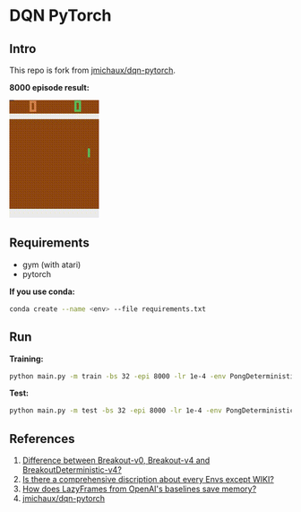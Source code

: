 # DQN PyTorch

## Intro

This repo is fork from [jmichaux/dqn-pytorch](https://github.com/jmichaux/dqn-pytorch).

**8000 episode result:**

![Demo result](./PongNoFrameskip-v4_epo8000_bs32_lr0.0001.gif)

## Requirements

- gym (with atari)
- pytorch

**If you use conda:**

```bash
conda create --name <env> --file requirements.txt
```

## Run

**Training:**

```bash
python main.py -m train -bs 32 -epi 8000 -lr 1e-4 -env PongDeterministic-v4
```

**Test:**

```bash
python main.py -m test -bs 32 -epi 8000 -lr 1e-4 -env PongDeterministic-v4
```

## References

1. [Difference between Breakout-v0, Breakout-v4 and BreakoutDeterministic-v4?](https://github.com/openai/gym/issues/1280)
2. [Is there a comprehensive discription about every Envs except WIKI?](https://github.com/openai/gym/issues/1699)
3. [How does LazyFrames from OpenAI's baselines save memory?](https://stackoverflow.com/questions/61151105/how-does-lazyframes-from-openais-baselines-save-memory)
4. [jmichaux/dqn-pytorch](https://github.com/jmichaux/dqn-pytorch)
